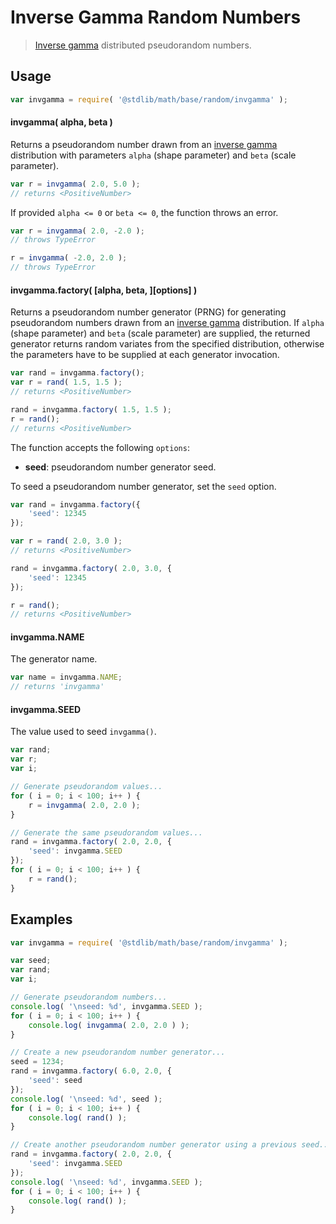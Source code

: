 # Inverse Gamma Random Numbers

> [Inverse gamma][inverse-gamma] distributed pseudorandom numbers.


<!-- <usage> -->

## Usage

``` javascript
var invgamma = require( '@stdlib/math/base/random/invgamma' );
```

#### invgamma( alpha, beta )

Returns a pseudorandom number drawn from an [inverse gamma][inverse-gamma] distribution with parameters `alpha` (shape parameter) and `beta` (scale parameter).

``` javascript
var r = invgamma( 2.0, 5.0 );
// returns <PositiveNumber>
```

If provided `alpha <= 0` or `beta <= 0`, the function throws an error.

``` javascript
var r = invgamma( 2.0, -2.0 );
// throws TypeError

r = invgamma( -2.0, 2.0 );
// throws TypeError
```

#### invgamma.factory( \[alpha, beta, \]\[options\] )

Returns a pseudorandom number generator (PRNG) for generating pseudorandom numbers drawn from an [inverse gamma][inverse-gamma] distribution. If `alpha` (shape parameter) and `beta` (scale parameter) are supplied, the returned generator returns random variates from the specified distribution, otherwise the parameters have to be supplied at each generator invocation.

``` javascript
var rand = invgamma.factory();
var r = rand( 1.5, 1.5 );
// returns <PositiveNumber>

rand = invgamma.factory( 1.5, 1.5 );
r = rand();
// returns <PositiveNumber>
```

The function accepts the following `options`:

* __seed__: pseudorandom number generator seed.

To seed a pseudorandom number generator, set the `seed` option.

``` javascript
var rand = invgamma.factory({
    'seed': 12345
});

var r = rand( 2.0, 3.0 );
// returns <PositiveNumber>

rand = invgamma.factory( 2.0, 3.0, {
    'seed': 12345
});

r = rand();
// returns <PositiveNumber>
```

#### invgamma.NAME

The generator name.

``` javascript
var name = invgamma.NAME;
// returns 'invgamma'
```

#### invgamma.SEED

The value used to seed `invgamma()`.

``` javascript
var rand;
var r;
var i;

// Generate pseudorandom values...
for ( i = 0; i < 100; i++ ) {
    r = invgamma( 2.0, 2.0 );
}

// Generate the same pseudorandom values...
rand = invgamma.factory( 2.0, 2.0, {
    'seed': invgamma.SEED
});
for ( i = 0; i < 100; i++ ) {
    r = rand();
}
```

<!-- </usage> -->

<!-- <examples> -->

## Examples

``` javascript
var invgamma = require( '@stdlib/math/base/random/invgamma' );

var seed;
var rand;
var i;

// Generate pseudorandom numbers...
console.log( '\nseed: %d', invgamma.SEED );
for ( i = 0; i < 100; i++ ) {
    console.log( invgamma( 2.0, 2.0 ) );
}

// Create a new pseudorandom number generator...
seed = 1234;
rand = invgamma.factory( 6.0, 2.0, {
    'seed': seed
});
console.log( '\nseed: %d', seed );
for ( i = 0; i < 100; i++ ) {
    console.log( rand() );
}

// Create another pseudorandom number generator using a previous seed...
rand = invgamma.factory( 2.0, 2.0, {
    'seed': invgamma.SEED
});
console.log( '\nseed: %d', invgamma.SEED );
for ( i = 0; i < 100; i++ ) {
    console.log( rand() );
}
```

<!-- </examples> -->


<!-- <links> -->

[inverse-gamma]: https://en.wikipedia.org/wiki/Inverse_gamma_distribution

<!-- </links> -->
